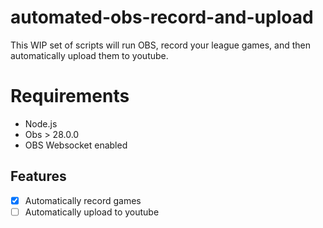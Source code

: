 # automated-obs-record-and-upload

This WIP set of scripts will run OBS, record your league games, and then automatically upload them to youtube.

# Requirements
 - Node.js
 - Obs > 28.0.0
 - OBS Websocket enabled

## Features
- [X] Automatically record games
- [ ] Automatically upload to youtube